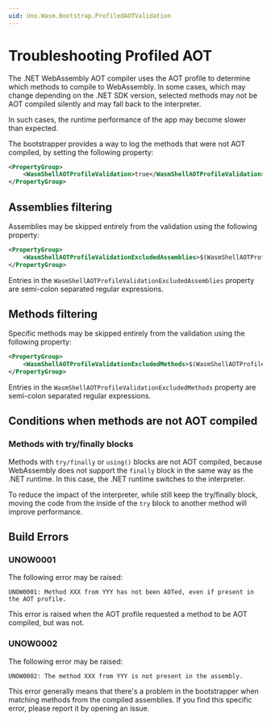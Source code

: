 ```yaml
---
uid: Uno.Wasm.Bootstrap.ProfiledAOTValidation
---
```


# Troubleshooting Profiled AOT

The .NET WebAssembly AOT compiler uses the AOT profile to determine which methods to compile to WebAssembly. In some cases, which may change depending on the .NET SDK version, selected methods may not be AOT compiled silently and may fall back to the interpreter.

In such cases, the runtime performance of the app may become slower than expected.

The bootstrapper provides a way to log the methods that were not AOT compiled, by setting the following property:

```xml
<PropertyGroup>
    <WasmShellAOTProfileValidation>true</WasmShellAOTProfileValidation>
</PropertyGroup>
```

## Assemblies filtering

Assemblies may be skipped entirely from the validation using the following property:

```xml
<PropertyGroup>
    <WasmShellAOTProfileValidationExcludedAssemblies>$(WasmShellAOTProfileValidationExcludedAssemblies);System.*</WasmShellAOTProfileValidationExcludedAssemblies>
</PropertyGroup>
```

Entries in the `WasmShellAOTProfileValidationExcludedAssemblies` property are semi-colon separated regular expressions.

## Methods filtering

Specific methods may be skipped entirely from the validation using the following property:

```xml
<PropertyGroup>
    <WasmShellAOTProfileValidationExcludedMethods>$(WasmShellAOTProfileValidationExcludedMethods);MyNamespace.MyType.MyMethod.*</WasmShellAOTProfileValidationExcludedMethods>
</PropertyGroup>
```

Entries in the `WasmShellAOTProfileValidationExcludedMethods` property are semi-colon separated regular expressions.

## Conditions when methods are not AOT compiled

### Methods with try/finally blocks

Methods with `try/finally` or `using()` blocks are not AOT compiled, because WebAssembly does not support the `finally` block in the same way as the .NET runtime. In this case, the .NET runtime switches to the interpreter.

To reduce the impact of the interpreter, while still keep the try/finally block, moving the code from the inside of the `try` block to another method will improve performance.

## Build Errors

### UNOW0001

The following error may be raised:

```text
UNOW0001: Method XXX from YYY has not been AOTed, even if present in the AOT profile.
```

This error is raised when the AOT profile requested a method to be AOT compiled, but was not.

### UNOW0002

The following error may be raised:

```text
UNOW0002: The method XXX from YYY is not present in the assembly.
```

This error generally means that there's a problem in the bootstrapper when matching methods from the compiled assemblies. If you find this specific error, please report it by opening an issue.
